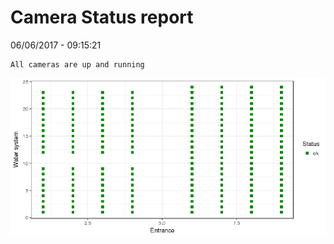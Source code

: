 Camera Status report
================
06/06/2017 - 09:15:21

    All cameras are up and running

![](camreport_files/figure-markdown_github/unnamed-chunk-2-1.png)
